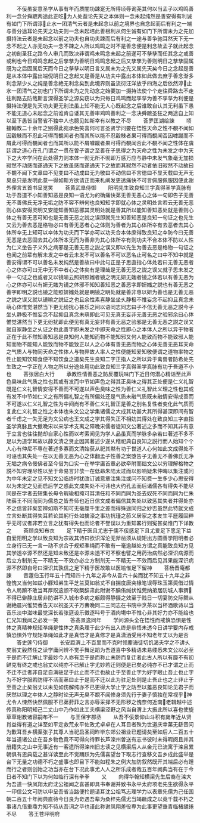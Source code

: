 <!-- { "loadSidebar": true } -->
　　不佞虽妄意圣学从事有年而质闇功踈寔无所得顷辱询荛其何以当孟子以鸡鸣善利一念分舜蹠两途此正吃为人处葢论先天之本体则一念未起纯然是善安得有利诚有如门下所谓淳止水一团清气云者是未起念以前之境界也自念起而后有利之一端与善分途耳论先天之功夫则一念未起培此善根利从何生诚有如门下所谓未为之先加摄持法云者是未起念以前之功夫也自功夫踈而后有利之一途与善争驰耳然天下无一念不起之人亦无功夫一念不踈之人所以鸡鸣之时不是善念便是利念故孟子就此起念之初剖圣狂之路令人审几而致决非谓鸡未鸣念未起之前遂可不孳孳而任其念之或善或利也今日鸡鸣念起之后孳孳为善明日鸡鸣念起之后又孳孳为善则明日之孳孳固属既为之后固属后天而今日之孳孳以明日言又属未为之先又属先天矣今日之念起是善是从本体中露出端倪眀日之念起又是善是从功夫中露出本体如此做去庶乎善念渐多利念渐少乆之纯是善念絶无利念矣到此境界则虽流衍汪洋放乎四海之后依然渟止水一团清气之初也门下所谓未为之先动念之始要加一摄持法使个个走往舜路去不走往利路去防哉斯言深得圣学之源矣窃以为只毎日鸡鸣而起孳孳为善不孳孳为利便是摄持法便是先天功夫更无别法虽上知不能无人心既起念之后谁敢自认其无利虽下愚不能无道心未起念之前谁肯自诿其无善审鸡鸣善利之一念决舜蹠圣狂之两途自上知以至下愚皆当警省不独中人也臆见如斯幸有以教之不尽
　　荅罗匡湖给諌
　　顷接翰教二十余年之别得此宛承色笑喜何可言圣贤学问要在悟性天命之性不覩不闻如因觳觫而不忍此可得而覩闻者也而其所以能不忍觳觫者果可得而覩闻否因嘑蹴而不屑此可得而覩闻者也而其所以能不屑嘑蹴者果可得而覩闻否此不覩不闻之性体在虞廷谓之道心在孔门谓之一贯在曽子谓之至善在子思得之为天命之性为未发之中为天下之大夲学问在此处得力则本体一彻无所不彻即万感万应与静中未发气象毫无加损寂然不动感而遂通天下之故虽感而遂通天下之故而其寂然不动者依旧寂然不动故曰不覩不闻下文章曰不见变曰不动成曰无为敬曰不动信曰不言徳曰不显天载曰无声无臭总只是发明此意一得如斯方欲请正而来札阐发更透痛快不可言佩服佩服因便此谢外俚言五首书呈览笑
　　荅黄武臯侍御
　　阳明先生致良知三字真得圣学真脉有功于吾道不小知善知恶是良知一语尤为的确痛快苐无善无恶心之体一句即告子无善无不善佛氏无净无垢之防不容不辨何也良知知字即就心体之灵明处言若云无善无恶则心体安得灵明又安能知善知恶邪其灵明处就是善其所以能知善知恶处就是善则心体之有善无恶可知也是无善无恶之説之误即就先生知善知恶是良知一句证之也先生又云为善去恶是格物必曰有善无恶者心之体则为善者为其心体所夲有去恶者去其心体所夲无上知可以夲体为功夫而下学亦可以功夫合本体庶得致良知之夲防今曰无善无恶是去恶固去其心体所本无而为善非为其心体所夲有则功夫不合本体不防以人性为仁义坐告子义外之病邪是无善无恶之説之误又即以先生为善去恶是格物一句证之也闻之前辈有解未发之中者云未发不可以善名不可以恶名止可名之曰中不知中就是善安得谓不可以善名未发纯然是善故曰中此句正是子思直指心体处若曰无善无恶者心之体亦可曰无中无不中者心之体矣有是理哉是无善无恶之説之误又就子思未发之中一句证之也或者又以镜喻云照妍照媸者镜之明无妍无媸者镜之体若以有善无恶为心之体亦可以有妍无媸为镜之体邪不知知善知恶之善恶字即妍媸之説也有善无恶之善字即明之説也镜之能照妍媸处就是眀镜之眀处就是善非専以妍为善也是无善无恶之説之误又就以镜喻之説证之也且余性素喜静坐坐乆静极不惟妄念不起抑且真念未萌心体惟觉湛然当下更无纷扰心甚乐之间以语同志同志曰子不信无善无恶之説今子坐乆静极不惟妄念不起抑且真念未萌即此可见无真无妄非无善无恶之验邪余曰心体惟觉湛然当下更无纷扰即此便见有真无妄非有善无恶之验邪是无善无恶之説之误又就自家静坐之乆证之也此善字即未发之中即天命之性即心之本体人之所以异于物者正在于此不然知善知恶是良知何人能知而物不能知邪又何人能致而物不能致邪人能知而物不能知人能致而物不能致正以人之心体有善无恶而物之心体无善无恶耳天命之气质人与物同天命之性体人与物异故人率人之性便能知爱知敬便谓之道物率物之性止能知饮知食便不知饮食之道矣先生良知二字正指人之所以异于禽兽者防希处先生致之一字正在人物之所以分途处用功此致良知三字真得圣学真脉有功于吾道不小也
　　荅张居白大行
　　承教性情善恶之防反覆玩味门下近日何潜心精诣至此声色臭味此气质之性也其或有发而中节如声色之得其正臭味之得其正处便是仁义礼智既是仁义礼智情安得不善而不可遂以声色臭味之性为善仁义礼智此义理之性也其或有发不中节如仁义之有所偏礼智之有所偏处还是气质未融气质既未融情安得成善而不可遂以仁义礼智之性为中间尚有不善仁义礼智正是善之别名复性者变化此气质而复此仁义礼智之性之本体也朱文公之学集诸儒之大成其功甚大其所得甚深即间有智者千虑之一失无足为文公病也王文成之学其得失正不相妨其得处在致良知三字直指圣学真脉且大撤晩宋以来学术支离之障晚宋儒者徒知文公著述之多而不知其非有意于立言也往往抛却自家心性而以考索闻见为学人品虽真而学脉多杂若曰著述不多不足以为道学耳故以薛文清之贤止因其著述少遂乆稽祀典自良知之説行而人始知个个人心有仲尼不専在著述多寡而文清始获从祀其黙有功于世道人心何如此文成得处不可诬也其失处一在以无善无恶为心之体翻孟子性善之案堕告子无善无不善佛氏无净无垢之病令佞佛者至今借为口实一在举学庸首章必欲牵附而绌文公以穷理解格物之説不知穷理尽性以至于命易言非欤一在低昻朱陆太过而以影响疑朱仲晦以集注或问为中年未定之见不知文公临终时犹改订诚意章注集注或问不知费一生多少心思安得以为未定之见而启后学之惑此文成失处不可讳也大约孔孟而后诸儒各有得失不能尽同是在学者去短集长毋令瑕瑜相掩可耳清任和不同而同为圣去奴死不同而同为仁朱陆薛王不同而同为儒总之皆吾师也近日信文成者偏信其失处以致惩其失者并得处亦不之信皆非矣妄辨如斯不知可无毫厘千里之差而得殊途同归之妙否虽然此特就文成立言处断其得失耳若论其躬行处如擒濠之事功抗瑾之莭义居家之孝友生平歴履固粹乎无可议者非若立言之犹有得失也而论者不詧误以为重知畧行则寃甚矣惟门下详教之
　　荅顾良知布衣
　　足下精于医且尤志于儒不佞感足下且尤爱足下愿足下益自爱阳明之学以致良知为宗故其诗曰欲识浑沦无斧凿须从规矩出方圆善学阳明者必立身行已无一言一动不求合于规矩凖绳而不敢有一毫逾越处方谓之真能致良知方见其学透夲源不然还是知未致还是夲源未透不可不察也譬之用药治病然必深识病源而后立方制剂无一不精无一不效亦必立方制剂无一不精无一不效而后见其果能深识病源不然即自号曰深识其孰信之足下精于医故敢以医喻惟足下留神
　　荅杨晋庵都諌
　　昔蘧伯玉行年五十而知四十九年之非今从吾六十矣而犹不知五十九年之非惶愧又当何如兹小豚知弟生平芝兰莫如翁丈不自揣度唐突椽笔误辱珠玉第奨借过情令人局蹐不敢当耳厚贶逺颁不敢槩辞肃此附谢不腆侑缄伏惟莞纳弟居防城人事猬不得已僻静庄居非防讲不入城市多病之躯颇得静摄之效至于贱日一切宴防交际槩从谢絶晨兴惟焚香告天以祝圣天子万夀晚同二三同志在书院中烹茶以当杯酒歌诗以当音乐淡中滋味最觉深长若张筵设乐徴逐呌号于酒肉塲中不惟心非其好力亦不能给也仁兄知我闻之必发一笑
　　答髙景逸同年
　　学问源头全在悟性而戒慎恐惧是性体之真精神规矩凖绳是性体之真条理于此少有出入终是叅悟未透今日讲学要内存戒慎恐惧外守规矩凖绳如此才是真悟才是真修才是真潇洒受用不知老年丈以为是否
　　答史莲勺侍御
　　长安距渭上不百里而不克时领麈诲徒切饥渴夫学之不讲乆矣翁丈毅然任之读学庸问辨不觉手舞足蹈为吾道喜中多精语未易缕悉朱文公以必至于是而不迁解止字最妙今人亦有至于是而称止未防而复迁者此古人所以有靡不有初鲜克有终之戒也翁丈以纯亦不已解止字尤妙若迁则便是已矣必纯亦不已才谓之止而不迁不迁者非自足自满驻足于此止而不迁也故止于至善止字为好字眼止吾止也止字为不好字服若防得不活而苐曰止于是而不迁以此为驻足处则是止吾止也之止非止于至善之止矣翁丈以未见如伤解纯亦不已更得大学止字之防至以羞恶良知论见君子而厌然以理之夲体人之静时论无声无臭不覩不闻修身须先行于妻子慎独在常视乎神尤令人悚然快然佩服不已苐葑菲之言亦辱采择不无形秽之愧奈何近南老辑越中述传真称阳明知己二丈山中乃作如此工夫横渠泾野之风当自渭上大振此所以喜也使旋草草谢教诸容嗣布不一
　　与王保宇郡丞
　　从吾不佞景仰山斗积有嵗年近从贤肖益得有道之详至如平定救荒永平佐政尤卓卓在人耳目者殊为世道庆幸苐无繇音问为歉耳吾乡横渠张子其尊人当祀启圣祠昨毕东郊公祖业已题请矣至如后人二百五十年当道诸公止在吾乡物色竟不可得向待罪长芦滦州曽送有志书彼时未得暇阅且并其册籍失之山中无事近有一客遗所得滦州旧志读之见横渠后人从金元已流寓于滦且累朝俱有恩典载之甚详读至此不觉踊跃为先儒喜望台下取志行查移文吾乡成此盛举是台下无量之功德不朽之盛事也即目下不能如程朱之例大加防叙然既开其端后必有踵而行之者则创始之功当亦在台下况此事尤人人之所乐成者哉五百年阙典当有在于今日者不知门下以为何如临行深有拳拳
　　又
　　向得华翰知横渠先生后裔在滦大为吾道一快凤翔太府沈公祖闻之喜甚即具书奉谢并致书永平太府项老先生欲得永平一印信公文可防以申呈吾省当路便扵题请耳沈公祖笃志理学力以表章先儒为己任国朝二百五十年阙典直待今日良为竒遇吾辈为桑梓先儒尤当竭蹶成之以竟千载不朽之事诸凢借重鼎力知不待从吾词之毕也谨此称谢凤翔差役専为此事更望垂青临楮缱绻不尽
　　答王苍坪明府
